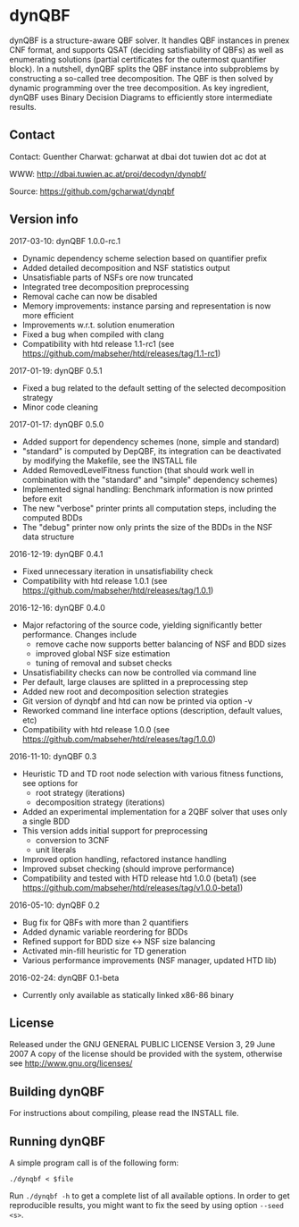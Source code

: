 dynQBF 
====================

dynQBF is a structure-aware QBF solver. It handles QBF instances
in prenex CNF format, and supports QSAT (deciding satisfiability
of QBFs) as well as enumerating solutions (partial certificates
for the outermost quantifier block). In a nutshell, dynQBF splits
the QBF instance into subproblems by constructing a so-called
tree decomposition. The QBF is then solved by dynamic programming
over the tree decomposition. As key ingredient, dynQBF uses
Binary Decision Diagrams to efficiently store intermediate results.

Contact 
-------

Contact:    Guenther Charwat: gcharwat at dbai dot tuwien dot ac dot at

WWW:        http://dbai.tuwien.ac.at/proj/decodyn/dynqbf/

Source:     https://github.com/gcharwat/dynqbf

Version info 
--------------

2017-03-10: dynQBF 1.0.0-rc.1
- Dynamic dependency scheme selection based on quantifier prefix
- Added detailed decomposition and NSF statistics output
- Unsatisfiable parts of NSFs ore now truncated
- Integrated tree decomposition preprocessing
- Removal cache can now be disabled
- Memory improvements: instance parsing and representation is now more efficient
- Improvements w.r.t. solution enumeration
- Fixed a bug when compiled with clang
- Compatibility with htd release 1.1-rc1
(see https://github.com/mabseher/htd/releases/tag/1.1-rc1)

2017-01-19: dynQBF 0.5.1
- Fixed a bug related to the default setting of the selected decomposition strategy
- Minor code cleaning

2017-01-17: dynQBF 0.5.0
- Added support for dependency schemes (none, simple and standard)
- "standard" is computed by DepQBF, its integration can be deactivated by modifying the Makefile, see the INSTALL file
- Added RemovedLevelFitness function (that should work well in combination with the "standard" and "simple" dependency schemes)
- Implemented signal handling: Benchmark information is now printed before exit
- The new "verbose" printer prints all computation steps, including the computed BDDs
- The "debug" printer now only prints the size of the BDDs in the NSF data structure

2016-12-19: dynQBF 0.4.1
- Fixed unnecessary iteration in unsatisfiability check
- Compatibility with htd release 1.0.1
(see https://github.com/mabseher/htd/releases/tag/1.0.1)

2016-12-16: dynQBF 0.4.0
- Major refactoring of the source code, yielding significantly better performance. Changes include
  * remove cache now supports better balancing of NSF and BDD sizes
  * improved global NSF size estimation
  * tuning of removal and subset checks
- Unsatisfiability checks can now be controlled via command line
- Per default, large clauses are splitted in a preprocessing step
- Added new root and decomposition selection strategies
- Git version of dynqbf and htd can now be printed via option -v
- Reworked command line interface options (description, default values, etc)
- Compatibility with htd release 1.0.0
(see https://github.com/mabseher/htd/releases/tag/1.0.0)

2016-11-10: dynQBF 0.3
- Heuristic TD and TD root node selection with various fitness functions, see options for
  * root strategy (iterations)
  * decomposition strategy (iterations)
- Added an experimental implementation for a 2QBF solver that
  uses only a single BDD
- This version adds initial support for preprocessing 
  * conversion to 3CNF
  * unit literals
- Improved option handling, refactored instance handling
- Improved subset checking (should improve performance)
- Compatibility and tested with HTD release htd 1.0.0 (beta1) 
  (see https://github.com/mabseher/htd/releases/tag/v1.0.0-beta1)

2016-05-10: dynQBF 0.2
 - Bug fix for QBFs with more than 2 quantifiers
 - Added dynamic variable reordering for BDDs
 - Refined support for BDD size <-> NSF size balancing
 - Activated min-fill heuristic for TD generation
 - Various performance improvements (NSF manager, updated HTD lib)

2016-02-24: dynQBF 0.1-beta
 - Currently only available as statically linked x86-86 binary

License
-------

Released under the GNU GENERAL PUBLIC LICENSE  Version 3, 29 June 2007
A copy of the license should be provided with the system, otherwise see
http://www.gnu.org/licenses/

Building dynQBF 
---------------

For instructions about compiling, please read the INSTALL file.

Running dynQBF
--------------

A simple program call is of the following form:

    ./dynqbf < $file

Run `./dynqbf -h` to get a complete list of all available options.
In order to get reproducible results, you might want to fix the seed by using option `--seed <s>`. 

